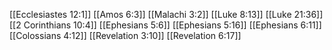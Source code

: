 [[Ecclesiastes 12:1]]
[[Amos 6:3]]
[[Malachi 3:2]]
[[Luke 8:13]]
[[Luke 21:36]]
[[2 Corinthians 10:4]]
[[Ephesians 5:6]]
[[Ephesians 5:16]]
[[Ephesians 6:11]]
[[Colossians 4:12]]
[[Revelation 3:10]]
[[Revelation 6:17]]
